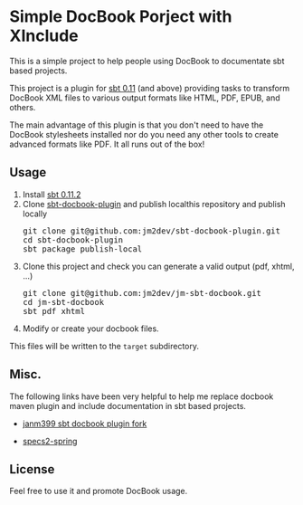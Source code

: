 Simple DocBook Porject with XInclude
====================================

This is a simple project to help people using DocBook to documentate sbt based projects.


This project is a plugin for [sbt 0.11](https://github.com/harrah/xsbt)
(and above) providing tasks to transform DocBook XML files to various output
formats like HTML, PDF, EPUB, and others.

The main advantage of this plugin is that you don't need to have the DocBook
stylesheets installed nor do you need any other tools to create advanced
formats like PDF. It all runs out of the box!

Usage
-----

1. Install [sbt 0.11.2](https://github.com/harrah/xsbt)
2. Clone [sbt-docbook-plugin](git@github.com:jm2dev/sbt-docbook-plugin.git) and publish localthis repository and publish locally
   <pre>
   git clone git@github.com:jm2dev/sbt-docbook-plugin.git
   cd sbt-docbook-plugin
   sbt package publish-local
   </pre>
3. Clone this project and check you can generate a valid output (pdf, xhtml, ...)
   <pre>
   git clone git@github.com:jm2dev/jm-sbt-docbook.git
   cd jm-sbt-docbook
   sbt pdf xhtml
   </pre>
4. Modify or create your docbook files.

This files will be written to the `target` subdirectory.

Misc.
-----

The following links have been very helpful to help me replace docbook maven plugin and include documentation in sbt based projects.

- [janm399 sbt docbook plugin fork](https://github.com/janm399/sbt-docbook-plugin)

- [specs2-spring](https://github.com/janm399/specs2-spring)

License
-------

Feel free to use it and promote DocBook usage.
